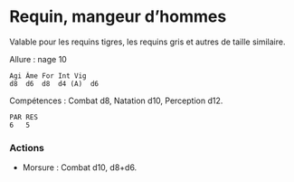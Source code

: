 # Requin, mangeur d’hommes
Valable pour les requins tigres, les requins gris et autres de taille similaire.

Allure : nage 10

	Agi	Âme	For	Int	Vig
	d8	d6	d8	d4 (A)	d6

Compétences : Combat d8, Natation d10, Perception d12.

	PAR	RES
	6	5

### Actions
- Morsure : Combat d10, d8+d6.
